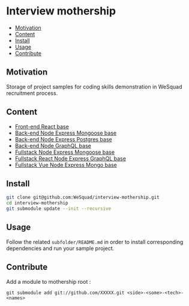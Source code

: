 # Interview mothership

<!-- toc -->

- [Motivation](#motivation)
- [Content](#content)
- [Install](#install)
- [Usage](#usage)
- [Contribute](#contribute)

<!-- tocstop -->

## Motivation

Storage of project samples for coding skills demonstration in WeSquad recruitment process.

## Content

- [Front-end React base](https://github.com/facebook/create-react-app)
- [Back-end Node Express Mongoose base](https://github.com/diegohaz/rest)
- [Back-end Node Express Postgres base](https://github.com/DayOnePl/dos-server)
- [Back-end Node GraphQL base](https://github.com/glennreyes/graphpack)
- [Fullstack Node Express Mongoose base](https://github.com/DavideViolante/Angular-Full-Stack)
- [Fullstack React Node Express GraphQL base](https://github.com/kriasoft/react-starter-kit)
- [Fullstack Vue Node Express Mongo base](https://github.com/icebob/vue-express-mongo-boilerplate)

## Install

```sh
git clone git@github.com:WeSquad/interview-mothership.git
cd interview-mothership
git submodule update --init --recursive
```

## Usage

Follow the related `subfolder/README.md` in order to install corresponding dependencies and run your sample project.

## Contribute

Add a module to mothership root :
```
git submodule add git://github.com/XXXXX.git <side>-<some>-<tech>-<names>
```

